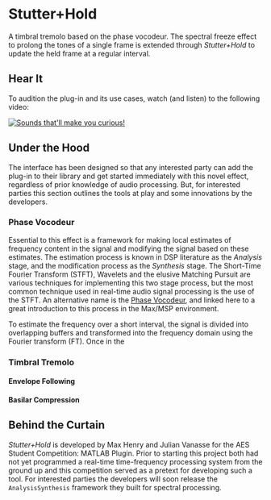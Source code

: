 # Stutter+Hold
A timbral tremolo based on the phase vocodeur. The spectral freeze effect to prolong the tones of a single frame is extended through _Stutter+Hold_ to update the held frame at a regular interval. 

## Hear It
To audition the plug-in and its use cases, watch (and listen) to the following video:

[![Sounds that'll make you curious!](https://img.youtube.com/vi/dxMSjbI3etM/0.jpg)](http://www.youtube.com/watch?v=dxMSjbI3etM)

## Under the Hood
The interface has been designed so that any interested party can add the plug-in to their library and get started immediately with this novel effect, regardless of prior knowledge of audio processing. But, for interested parties this section outlines the tools at play and some innovations by the developers.

### Phase Vocodeur
Essential to this effect is a framework for making local estimates of frequency content in the signal and modifying the signal based on these estimates. The estimation process is known in DSP literature as the _Analysis_ stage, and the modification process as the _Synthesis_ stage.  The Short-Time Fourier Transform (STFT), Wavelets and the elusive Matching Pursuit are various techniques for implementing this two stage process, but the most common technique used in real-time audio signal processing is the use of the STFT. An alternative name is the [Phase Vocodeur](https://cycling74.com/tutorials/the-phase-vocoder-%E2%80%93-part-i), and linked here to a great introduction to this process in the Max/MSP environment. 

To estimate the frequency over a short interval, the signal is divided into overlapping buffers and transformed into the frequency domain using the Fourier transform (FT). Once in the 

### Timbral Tremolo

#### Envelope Following

#### Basilar Compression


## Behind the Curtain
_Stutter+Hold_ is developed by Max Henry and Julian Vanasse for the AES Student Competition: MATLAB Plugin. Prior to starting this project both had not yet programmed a real-time time-frequency processing system from the ground up and this competition served as a pretext for developing such a tool. For interested parties the developers will soon release the ```AnalysisSynthesis``` framework they built for spectral processing. 